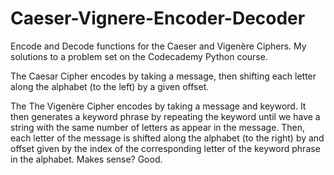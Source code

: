# Caeser-Vignere-Encoder-Decoder
Encode and Decode functions for the Caeser and Vigenère Ciphers. My solutions to a problem set on the Codecademy Python course.

The Caesar Cipher encodes by taking a message, then shifting each letter along the alphabet (to the left) by a given offset.

The The Vigenère Cipher encodes by taking a message and keyword. It then generates a keyword phrase by repeating the keyword until we have a string with the same number of letters as appear in the message. Then, each letter of the message is shifted along the alphabet (to the right) by and offset given by the index of the corresponding letter of the keyword phrase in the alphabet. Makes sense? Good. 
